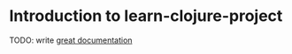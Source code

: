 # Introduction to learn-clojure-project

TODO: write [great documentation](http://jacobian.org/writing/what-to-write/)
